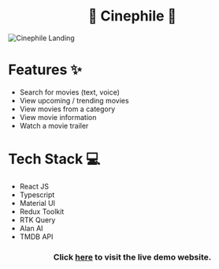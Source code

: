 <div align='center'>

  #  🍿 Cinephile 🍿
</div>

![Cinephile Landing](https://i.imgur.com/HvVyYyg.jpg)

# Features ✨

- Search for movies (text, voice)
- View upcoming / trending movies
- View movies from a category
- View movie information
- Watch a movie trailer


# Tech Stack 💻

- React JS
- Typescript
- Material UI
- Redux Toolkit
- RTK Query
- Alan AI
- TMDB API

<div align='center'>

### Click [here](https://cinephile-db.vercel.app/) to visit the live demo website.
</div>
